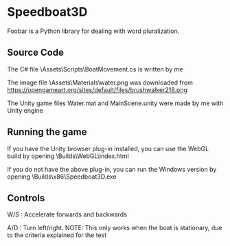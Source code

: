 # Speedboat3D

Foobar is a Python library for dealing with word pluralization.

## Source Code
The C# file \Assets\Scripts\BoatMovement.cs is written by me

The image file \Assets\Materials\water.png was downloaded from https://opengameart.org/sites/default/files/brushwalker218.png

The Unity game files Water.mat and MainScene.unity were made by me with Unity engine

## Running the game
If you have the Unity browser plug-in installed, you can use the WebGL build by opening \Builds\WebGL\index.html

If you do not have the above plug-in, you can run the Windows version by opening \Builds\x86\Speedboat3D.exe

## Controls
W/S : Accelerate forwards and backwards

A/D : Turn left/right. NOTE: This only works when the boat is stationary, due to the criteria explained for the test
